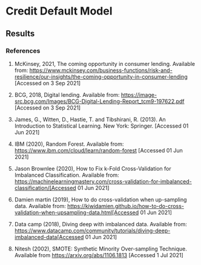 # Credit Default Model

## Results



### References

1. McKinsey, 2021, The coming opportunity in consumer lending. Available from: https://www.mckinsey.com/business-functions/risk-and-resilience/our-insights/the-coming-opportunity-in-consumer-lending [Accessed on 3 Sep 2021]

2. BCG, 2018, Digital lending. Available from: https://image-src.bcg.com/Images/BCG-Digital-Lending-Report_tcm9-197622.pdf [Accessed on 3 Sep 2021]

3. James, G., Witten, D., Hastie, T. and Tibshirani, R. (2013). An Introduction to Statistical Learning. New York: Springer. [Accessed 01 Jun 2021]

4. IBM (2020), Random Forest. Available from: https://www.ibm.com/cloud/learn/random-forest [Accessed 01 Jun 2021]

5. Jason Brownlee (2020), How to Fix k-Fold Cross-Validation for Imbalanced Classification. Available from: https://machinelearningmastery.com/cross-validation-for-imbalanced-classification/[Accessed 01 Jun 2021]

6. Damien martin (2019), How to do cross-validation when up-sampling data. Available from: https://kiwidamien.github.io/how-to-do-cross-validation-when-upsampling-data.html[Accessed 01 Jun 2021]

7. Data camp (2018), Diving deep with imbalanced data. Available from: https://www.datacamp.com/community/tutorials/diving-deep-imbalanced-data[Accessed 01 Jun 2021]

8. Nitesh (2002), SMOTE: Synthetic Minority Over-sampling Technique. Available from https://arxiv.org/abs/1106.1813 [Accessed 1 Jul 2021]
